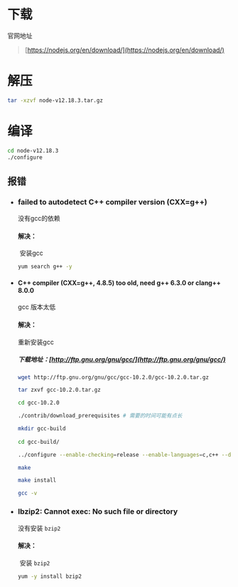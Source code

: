 # 下载 

官网地址

> [https://nodejs.org/en/download/](https://nodejs.org/en/download/)

# 解压

```bash
tar -xzvf node-v12.18.3.tar.gz
```

# 编译

```bash
cd node-v12.18.3
./configure
```

## 报错

- ### failed to autodetect C++ compiler version (CXX=g++)

    没有gcc的依赖

    #### 解决：

    ​	安装gcc

    ```bash
    yum search g++ -y
    ```

- ####  C++ compiler (CXX=g++, 4.8.5) too old, need g++ 6.3.0 or clang++ 8.0.0

    gcc 版本太低

    #### 解决：

    重新安装gcc

    ##### 下载地址：[http://ftp.gnu.org/gnu/gcc/](http://ftp.gnu.org/gnu/gcc/)

    ```bash
    wget http://ftp.gnu.org/gnu/gcc/gcc-10.2.0/gcc-10.2.0.tar.gz
    
    tar zxvf gcc-10.2.0.tar.gz
    
    cd gcc-10.2.0
    
    ./contrib/download_prerequisites # 需要的时间可能有点长
    
    mkdir gcc-build
     
    cd gcc-build/
    
    ../configure --enable-checking=release --enable-languages=c,c++ --disable-multilib
    
    make
    
    make install
    
    gcc -v
    ```

- ### lbzip2: Cannot exec: No such file or directory

    没有安装 `bzip2`

    #### 解决：

    ​	安装 `bzip2`

    ```bash
    yum -y install bzip2
    ```

    

    ####  